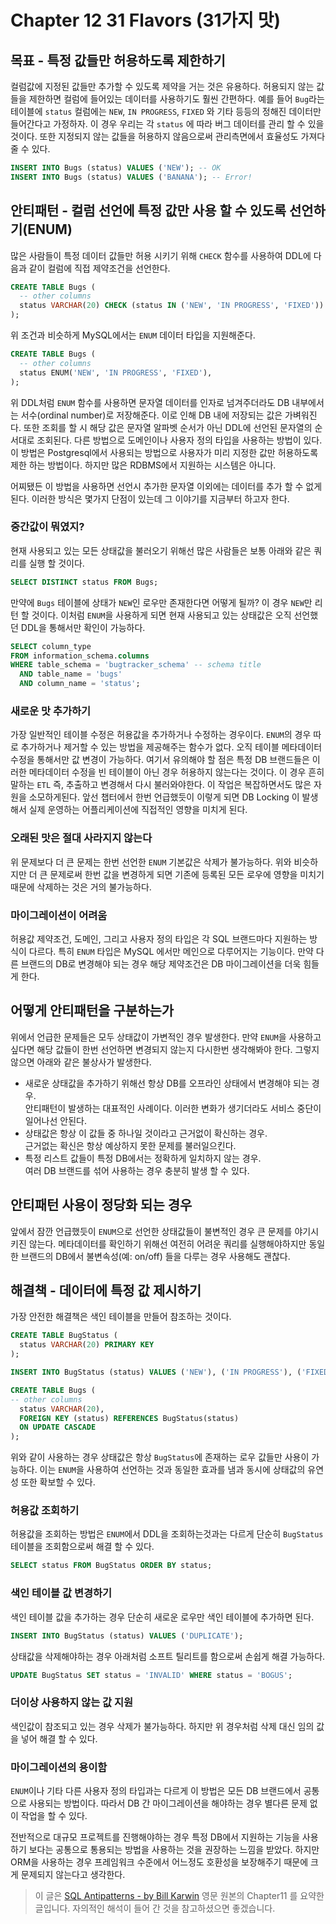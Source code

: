 # Chapter 12 31 Flavors (31가지 맛)

## 목표 - 특정 값들만 허용하도록 제한하기
컬럼값에 지정된 값들만 추가할 수 있도록 제약을 거는 것은 유용하다. 허용되지 않는 값들을 제한하면 컬럼에 들어있는 데이터를 사용하기도 훨씬 간편하다. 예를 들어 `Bug`라는 테이블에 `status` 컬럼에는 `NEW`, `IN PROGRESS`, `FIXED` 와 기타 등등의 정해진 데이터만 들어간다고 가정하자. 이 경우 우리는 각 `status` 에 따라 버그 데이터를 관리 할 수 있을 것이다. 또한 지정되지 않는 값들을 허용하지 않음으로써 관리측면에서 효율성도 가져다 줄 수 있다.

```sql
INSERT INTO Bugs (status) VALUES ('NEW'); -- OK
INSERT INTO Bugs (status) VALUES ('BANANA'); -- Error!
```

## 안티패턴 - 컬럼 선언에 특정 값만 사용 할 수 있도록 선언하기(ENUM)
많은 사람들이 특정 데이터 값들만 허용 시키기 위해 `CHECK` 함수를 사용하여 DDL에 다음과 같이 컬럼에 직접 제약조건을 선언한다.

```sql
CREATE TABLE Bugs (
  -- other columns
  status VARCHAR(20) CHECK (status IN ('NEW', 'IN PROGRESS', 'FIXED'))
);
```

위 조건과 비슷하게 MySQL에서는 `ENUM` 데이터 타입을 지원해준다.
```sql
CREATE TABLE Bugs (
  -- other columns
  status ENUM('NEW', 'IN PROGRESS', 'FIXED'),
);
```

위 DDL처럼 `ENUM` 함수를 사용하면 문자열 데이터를 인자로 넘겨주더라도 DB 내부에서는 서수(ordinal number)로 저장해준다. 이로 인해 DB 내에 저장되는 값은 가벼워진다. 또한 조회를 할 시 해당 값은 문자열 알파벳 순서가 아닌 DDL에 선언된 문자열의 순서대로 조회된다. 다른 방법으로 도메인이나 사용자 정의 타입을 사용하는 방법이 있다. 이 방법은 Postgresql에서 사용되는 방법으로 사용자가 미리 지정한 값만 허용하도록 제한 하는 방법이다. 하지만 많은 RDBMS에서 지원하는 시스템은 아니다.

어찌됐든 이 방법을 사용하면 선언시 추가한 문자열 이외에는 데이터를 추가 할 수 없게된다. 이러한 방식은 몇가지 단점이 있는데 그 이야기를 지금부터 하고자 한다.


### 중간값이 뭐였지?
현재 사용되고 있는 모든 상태값을 불러오기 위해선 많은 사람들은 보통 아래와 같은 쿼리를 실행 할 것이다.

```sql
SELECT DISTINCT status FROM Bugs;
```
만약에 `Bugs` 테이블에 상태가 `NEW`인 로우만 존재한다면 어떻게 될까? 이 경우 `NEW`만 리턴 할 것이다. 이처럼 `ENUM`을 사용하게 되면 현재 사용되고 있는 상태값은 오직 선언했던 DDL을 통해서만 확인이 가능하다.

```sql
SELECT column_type
FROM information_schema.columns
WHERE table_schema = 'bugtracker_schema' -- schema title
  AND table_name = 'bugs'
  AND column_name = 'status';
```

### 새로운 맛 추가하기
가장 일반적인 테이블 수정은 허용값을 추가하거나 수정하는 경우이다. `ENUM`의 경우 따로 추가하거나 제거할 수 있는 방법을 제공해주는 함수가 없다. 오직 테이블 메타데이터 수정을 통해서만 값 변경이 가능하다. 여기서 유의해야 할 점은 특정 DB 브랜드들은 이러한 메타데이터 수정을 빈 테이블이 아닌 경우 허용하지 않는다는 것이다. 이 경우 흔히 말하는 `ETL` 즉, 추출하고 변경해서 다시 불러와야한다. 이 작업은 복잡하면서도 많은 자원을 소모하게된다. 앞선 챕터에서 한번 언급했듯이 이렇게 되면 DB Locking 이 발생해서 실제 운영하는 어플리케이션에 직접적인 영향을 미치게 된다.


### 오래된 맛은 절대 사라지지 않는다
위 문제보다 더 큰 문제는 한번 선언한 `ENUM` 기본값은 삭제가 불가능하다. 위와 비슷하지만 더 큰 문제로써 한번 값을 변경하게 되면 기존에 등록된 모든 로우에 영향을 미치기 때문에 삭제하는 것은 거의 불가능하다.


### 마이그레이션이 어려움
허용값 제약조건, 도메인, 그리고 사용자 정의 타입은 각 SQL 브랜드마다 지원하는 방식이 다르다. 특히 `ENUM` 타입은 MySQL 에서만 메인으로 다루어지는 기능이다. 만약 다른 브랜드의 DB로 변경해야 되는 경우 해당 제약조건은 DB 마이그레이션을 더욱 힘들게 한다.

## 어떻게 안티패턴을 구분하는가
위에서 언급한 문제들은 모두 상태값이 가변적인 경우 발생한다. 만약 `ENUM`을 사용하고 싶다면 해당 값들이 한번 선언하면 변경되지 않는지 다시한번 생각해봐야 한다. 그렇지 않으면 아래와 같은 불상사가 발생한다.

* 새로운 상태값을 추가하기 위해선 항상 DB를 오프라인 상태에서 변경해야 되는 경우.<br>
  안티패턴이 발생하는 대표적인 사례이다. 이러한 변화가 생기더라도 서비스 중단이 일어나선 안된다.
* 상태값은 항상 이 값들 중 하나일 것이라고 근거없이 확신하는 경우.<br>
  근거없는 확신은 항상 예상하지 못한 문제를 불러일으킨다.
* 특정 리스트 값들이 특정 DB에서는 정확하게 일치하지 않는 경우.<br>
  여러 DB 브랜드를 섞어 사용하는 경우 충분히 발생 할 수 있다.

## 안티패턴 사용이 정당화 되는 경우
앞에서 잠깐 언급했듯이 `ENUM`으로 선언한 상태값들이 불변적인 경우 큰 문제를 야기시키진 않는다. 메타데이터를 확인하기 위해선 여전히 어려운 쿼리를 실행해야하지만 동일한 브랜드의 DB에서 불변속성(예: on/off) 들을 다루는 경우 사용해도 괜찮다.


## 해결책 - 데이터에 특정 값 제시하기
가장 안전한 해결책은 색인 테이블을 만들어 참조하는 것이다.

```sql
CREATE TABLE BugStatus (
  status VARCHAR(20) PRIMARY KEY
);

INSERT INTO BugStatus (status) VALUES ('NEW'), ('IN PROGRESS'), ('FIXED');

CREATE TABLE Bugs (
-- other columns
  status VARCHAR(20),
  FOREIGN KEY (status) REFERENCES BugStatus(status)
  ON UPDATE CASCADE
);
```
위와 같이 사용하는 경우 상태값은 항상 `BugStatus`에 존재하는 로우 값들만 사용이 가능하다. 이는 `ENUM`을 사용하여 선언하는 것과 동일한 효과를 냄과 동시에 상태값의 유연성 또한 확보할 수 있다.

### 허용값 조회하기
허용값을 조회하는 방법은 `ENUM`에서 DDL을 조회하는것과는 다르게 단순히 `BugStatus` 테이블을 조회함으로써 해결 할 수 있다.

```sql
SELECT status FROM BugStatus ORDER BY status;
```

### 색인 테이블 값 변경하기
색인 테이블 값을 추가하는 경우 단순히 새로운 로우만 색인 테이블에 추가하면 된다.
```sql
INSERT INTO BugStatus (status) VALUES ('DUPLICATE');
```

상태값을 삭제해야하는 경우 아래처럼 소프트 틸리트를 함으로써 손쉽게 해결 가능하다.
```sql
UPDATE BugStatus SET status = 'INVALID' WHERE status = 'BOGUS';
``` 

### 더이상 사용하지 않는 값 지원
색인값이 참조되고 있는 경우 삭제가 불가능하다. 하지만 위 경우처럼 삭제 대신 임의 값을 넣어 해결 할 수 있다.

### 마이그레이션의 용이함
`ENUM`이나 기타 다른 사용자 정의 타입과는 다르게 이 방법은 모든 DB 브랜드에서 공통으로 사용되는 방법이다. 따라서 DB 간 마이그레이션을 해야하는 경우 별다른 문제 없이 작업을 할 수 있다.


전반적으로 대규모 프로젝트를 진행해야하는 경우 특정 DB에서 지원하는 기능을 사용하기 보다는 공통으로 통용되는 방법을 사용하는 것을 권장하는 느낌을 받았다. 하지만 ORM을 사용하는 경우 프레임워크 수준에서 어느정도 호환성을 보장해주기 때문에 크게 문제되지 않는다고 생각한다.

> 이 글은 [SQL Antipatterns - by Bill Karwin](https://pragprog.com/titles/bksqla/sql-antipatterns/) 영문 원본의 Chapter11 를 요약한 글입니다. 자의적인 해석이 들어 간 것을 참고하셨으면 좋겠습니다.

